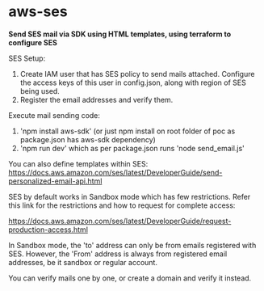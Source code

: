 # aws-ses
**Send SES mail via SDK using HTML templates, using terraform to configure SES**

SES Setup:
1. Create IAM user that has SES policy to send mails attached. Configure the access keys of this user in config.json, along with region of SES being used.
2. Register the email addresses and verify them.

Execute mail sending code:
1. 'npm install aws-sdk' (or just npm install on root folder of poc as package.json has aws-sdk dependency)
2. 'npm run dev' which as per package.json runs 'node send_email.js'

You can also define templates within SES:
https://docs.aws.amazon.com/ses/latest/DeveloperGuide/send-personalized-email-api.html

SES by default works in Sandbox mode which has few restrictions. Refer this link for the restrictions and how to request for complete access:

https://docs.aws.amazon.com/ses/latest/DeveloperGuide/request-production-access.html

In Sandbox mode, the 'to' address can only be from emails registered with SES. However, the 'From' address is always from registered email addresses, be it sandbox or regular account.

You can verify mails one by one, or create a domain and verify it instead.